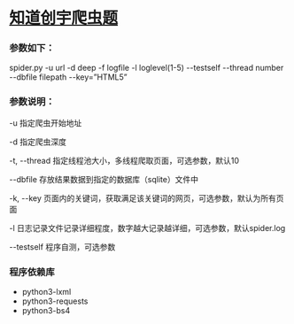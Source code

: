 # [知道创宇爬虫题](http://blog.knownsec.com/2012/02/knownsec-recruitment/)

### 参数如下：

spider.py -u url -d deep -f logfile -l loglevel(1-5)  --testself --thread number --dbfile  filepath  --key=”HTML5”

 
### 参数说明：

 -u 指定爬虫开始地址

 -d 指定爬虫深度

 -t, --thread 指定线程池大小，多线程爬取页面，可选参数，默认10

 --dbfile 存放结果数据到指定的数据库（sqlite）文件中

 -k, --key 页面内的关键词，获取满足该关键词的网页，可选参数，默认为所有页面

 -l 日志记录文件记录详细程度，数字越大记录越详细，可选参数，默认spider.log

 --testself 程序自测，可选参数

### 程序依赖库
- python3-lxml
- python3-requests
- python3-bs4
